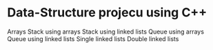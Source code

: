 # Data-Structure projecu using C++


Arrays
Stack using arrays
Stack using linked lists
Queue using arrays
Queue using linked lists
Single linked lists
Double linked lists
